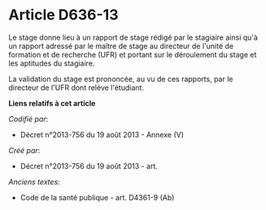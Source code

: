 # Article D636-13

Le stage donne lieu à un rapport de stage rédigé par le stagiaire ainsi qu'à un rapport adressé par le maître de stage au
directeur de l'unité de formation et de recherche (UFR) et portant sur le déroulement du stage et les aptitudes du stagiaire.

La validation du stage est prononcée, au vu de ces rapports, par le directeur de l'UFR dont relève l'étudiant.

**Liens relatifs à cet article**

_Codifié par_:

  - Décret n°2013-756 du 19 août 2013 -  Annexe (V)

_Créé par_:

  - Décret n°2013-756 du 19 août 2013 - art.

_Anciens textes_:

  - Code de la santé publique - art. D4361-9 (Ab)
